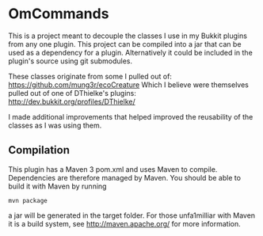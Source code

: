 OmCommands
======

This is a project meant to decouple the classes I use in my Bukkit plugins from any one plugin. This project can be compiled into a jar that can be used as a dependency for a plugin. Alternatively it could be included in the plugin's source using git submodules.

These classes originate from some I pulled out of:
https://github.com/mung3r/ecoCreature
Which I believe were themselves pulled out of one of DThielke's plugins:
http://dev.bukkit.org/profiles/DThielke/

I made additional improvements that helped improved the reusability of the classes as I was using them.

Compilation
-----------

This plugin has a Maven 3 pom.xml and uses Maven to compile. Dependencies are 
therefore managed by Maven. You should be able to build it with Maven by running

    mvn package

a jar will be generated in the target folder. For those unfa1milliar with Maven
it is a build system, see http://maven.apache.org/ for more information.
